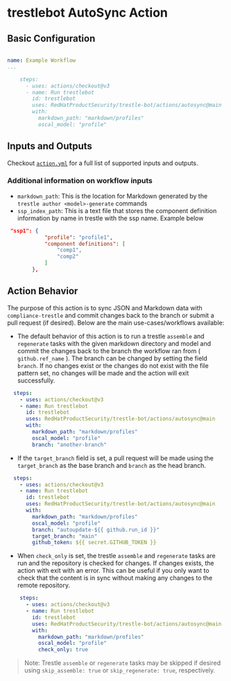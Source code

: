 # trestlebot AutoSync Action

## Basic Configuration


```yaml

name: Example Workflow
...

    steps:
      - uses: actions/checkout@v3
      - name: Run trestlebot
        id: trestlebot
        uses: RedHatProductSecurity/trestle-bot/actions/autosync@main
        with:
          markdown_path: "markdown/profiles"
          oscal_model: "profile"
```

## Inputs and Outputs

Checkout [`action.yml`](./action.yml) for a full list of supported inputs and outputs.

### Additional information on workflow inputs

- `markdown_path`: This is the location for Markdown generated by the `trestle author <model>-generate` commands
- `ssp_index_path`: This is a text file that stores the component definition information by name in trestle with the ssp name. Example below

```json
 "ssp1": {
            "profile": "profile1",
            "component definitions": [
                "comp1",
                "comp2"
            ]
        },
```

## Action Behavior

The purpose of this action is to sync JSON and Markdown data with `compliance-trestle` and commit changes back to the branch or submit a pull request (if desired). Below are the main use-cases/workflows available:

- The default behavior of this action is to run a trestle `assemble` and `regenerate` tasks with the given markdown directory and model and commit the changes back to the branch the workflow ran from ( `github.ref_name` ). The branch can be changed by setting the field `branch`. If no changes exist or the changes do not exist with the file pattern set, no changes will be made and the action will exit successfully.

```yaml
  steps:
    - uses: actions/checkout@v3
    - name: Run trestlebot
      id: trestlebot
      uses: RedHatProductSecurity/trestle-bot/actions/autosync@main
      with:
        markdown_path: "markdown/profiles"
        oscal_model: "profile"
        branch: "another-branch"
```

- If the `target_branch` field is set, a pull request will be made using the `target_branch` as the base branch and `branch` as the head branch.

```yaml
  steps:
    - uses: actions/checkout@v3
    - name: Run trestlebot
      id: trestlebot
      uses: RedHatProductSecurity/trestle-bot/actions/autosync@main
      with:
        markdown_path: "markdown/profiles"
        oscal_model: "profile"
        branch: "autoupdate-${{ github.run_id }}"
        target_branch: "main"
        github_token: ${{ secret.GITHUB_TOKEN }}
```

- When `check_only` is set, the trestle `assemble` and `regenerate` tasks are run and the repository is checked for changes. If changes exists, the action with exit with an error. This can be useful if you only want to check that the content is in sync without making any changes to the remote repository.

```yaml
    steps:
      - uses: actions/checkout@v3
      - name: Run trestlebot
        id: trestlebot
        uses: RedHatProductSecurity/trestle-bot/actions/autosync@main
        with:
          markdown_path: "markdown/profiles"
          oscal_model: "profile"
          check_only: true
```

> Note: Trestle `assemble` or `regenerate` tasks may be skipped if desired using `skip_assemble: true` or `skip_regenerate: true`, respectively. 
